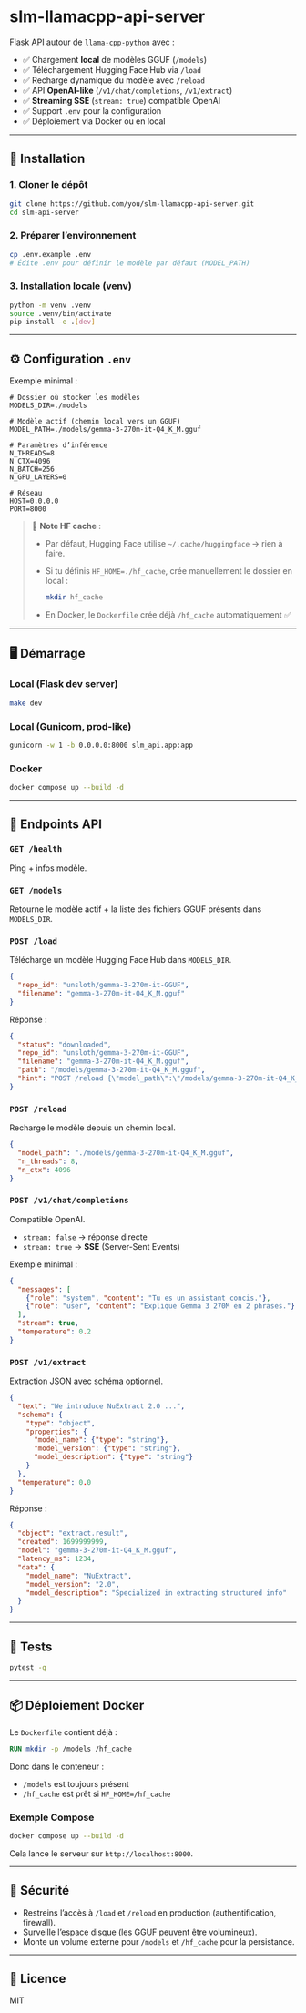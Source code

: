 # slm-llamacpp-api-server

Flask API autour de [`llama-cpp-python`](https://github.com/abetlen/llama-cpp-python) avec :

* ✅ Chargement **local** de modèles GGUF (`/models`)
* ✅ Téléchargement Hugging Face Hub via `/load`
* ✅ Recharge dynamique du modèle avec `/reload`
* ✅ API **OpenAI-like** (`/v1/chat/completions`, `/v1/extract`)
* ✅ **Streaming SSE** (`stream: true`) compatible OpenAI
* ✅ Support `.env` pour la configuration
* ✅ Déploiement via Docker ou en local

---

## 🚀 Installation

### 1. Cloner le dépôt

```bash
git clone https://github.com/you/slm-llamacpp-api-server.git
cd slm-api-server
```

### 2. Préparer l’environnement

```bash
cp .env.example .env
# Édite .env pour définir le modèle par défaut (MODEL_PATH)
```

### 3. Installation locale (venv)

```bash
python -m venv .venv
source .venv/bin/activate
pip install -e .[dev]
```

---

## ⚙️ Configuration `.env`

Exemple minimal :

```dotenv
# Dossier où stocker les modèles
MODELS_DIR=./models

# Modèle actif (chemin local vers un GGUF)
MODEL_PATH=./models/gemma-3-270m-it-Q4_K_M.gguf

# Paramètres d’inférence
N_THREADS=8
N_CTX=4096
N_BATCH=256
N_GPU_LAYERS=0

# Réseau
HOST=0.0.0.0
PORT=8000
```

> 🔹 **Note HF cache** :
>
> * Par défaut, Hugging Face utilise `~/.cache/huggingface` → rien à faire.
> * Si tu définis `HF_HOME=./hf_cache`, crée manuellement le dossier en local :
>
>   ```bash
>   mkdir hf_cache
>   ```
> * En Docker, le `Dockerfile` crée déjà `/hf_cache` automatiquement ✅

---

## 🖥️ Démarrage

### Local (Flask dev server)

```bash
make dev
```

### Local (Gunicorn, prod-like)

```bash
gunicorn -w 1 -b 0.0.0.0:8000 slm_api.app:app
```

### Docker

```bash
docker compose up --build -d
```

---

## 🔌 Endpoints API

### `GET /health`

Ping + infos modèle.

### `GET /models`

Retourne le modèle actif + la liste des fichiers GGUF présents dans `MODELS_DIR`.

### `POST /load`

Télécharge un modèle Hugging Face Hub dans `MODELS_DIR`.

```json
{
  "repo_id": "unsloth/gemma-3-270m-it-GGUF",
  "filename": "gemma-3-270m-it-Q4_K_M.gguf"
}
```

Réponse :

```json
{
  "status": "downloaded",
  "repo_id": "unsloth/gemma-3-270m-it-GGUF",
  "filename": "gemma-3-270m-it-Q4_K_M.gguf",
  "path": "/models/gemma-3-270m-it-Q4_K_M.gguf",
  "hint": "POST /reload {\"model_path\":\"/models/gemma-3-270m-it-Q4_K_M.gguf\"}"
}
```

### `POST /reload`

Recharge le modèle depuis un chemin local.

```json
{
  "model_path": "./models/gemma-3-270m-it-Q4_K_M.gguf",
  "n_threads": 8,
  "n_ctx": 4096
}
```

### `POST /v1/chat/completions`

Compatible OpenAI.

* `stream: false` → réponse directe
* `stream: true` → **SSE** (Server-Sent Events)

Exemple minimal :

```json
{
  "messages": [
    {"role": "system", "content": "Tu es un assistant concis."},
    {"role": "user", "content": "Explique Gemma 3 270M en 2 phrases."}
  ],
  "stream": true,
  "temperature": 0.2
}
```

### `POST /v1/extract`

Extraction JSON avec schéma optionnel.

```json
{
  "text": "We introduce NuExtract 2.0 ...",
  "schema": {
    "type": "object",
    "properties": {
      "model_name": {"type": "string"},
      "model_version": {"type": "string"},
      "model_description": {"type": "string"}
    }
  },
  "temperature": 0.0
}
```

Réponse :

```json
{
  "object": "extract.result",
  "created": 1699999999,
  "model": "gemma-3-270m-it-Q4_K_M.gguf",
  "latency_ms": 1234,
  "data": {
    "model_name": "NuExtract",
    "model_version": "2.0",
    "model_description": "Specialized in extracting structured info"
  }
}
```

---

## 🧪 Tests

```bash
pytest -q
```

---

## 📦 Déploiement Docker

Le `Dockerfile` contient déjà :

```dockerfile
RUN mkdir -p /models /hf_cache
```

Donc dans le conteneur :

* `/models` est toujours présent
* `/hf_cache` est prêt si `HF_HOME=/hf_cache`

### Exemple Compose

```bash
docker compose up --build -d
```

Cela lance le serveur sur `http://localhost:8000`.

---

## 🔐 Sécurité

* Restreins l’accès à `/load` et `/reload` en production (authentification, firewall).
* Surveille l’espace disque (les GGUF peuvent être volumineux).
* Monte un volume externe pour `/models` et `/hf_cache` pour la persistance.

---

## 📜 Licence

MIT
